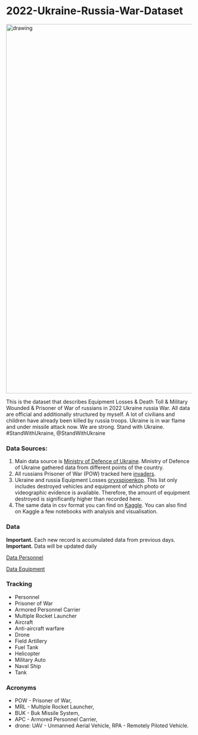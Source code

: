 # 2022-Ukraine-Russia-War-Dataset

<img src="https://github.com/PetroIvaniuk/2022-Ukraine-Russia-War-Dataset/blob/main/images/dataset_2022_war_ukraine_russia.png" alt="drawing" width="1000"/>

This is the dataset that describes Equipment Losses & Death Toll & Military Wounded & Prisoner of War of russians in 2022 Ukraine russia War. 
All data are official and additionally structured by myself. 
A lot of civilians and children have already been killed by russia troops. Ukraine is in war flame and under missile attack now. We are strong. Stand with Ukraine. #StandWithUkraine, @StandWithUkraine

### Data Sources:
1. Main data source is [Ministry of Defence of Ukraine](https://www.mil.gov.ua/en/). Ministry of Defence of Ukraine gathered data from different points of the country.
2. All russians Prisoner of War (POW) tracked here [invaders](https://invaders-rf.com/).
3. Ukraine and russia Equipment Losses [oryxspioenkop](https://www.oryxspioenkop.com/2022/02/attack-on-europe-documenting-equipment.html). This list only includes destroyed vehicles and equipment of which photo or videographic evidence is available. Therefore, the amount of equipment destroyed is significantly higher than recorded here.
4. The same data in csv format you can find on [Kaggle](https://www.kaggle.com/piterfm/2022-ukraine-russian-war). You can also find on Kaggle a few notebooks with analysis and visualisation.

### Data
**Important.** Each new record is accumulated data from previous days.
**Important.** Data will be updated daily

[Data Personnel](https://github.com/PetroIvaniuk/2022-Ukraine-Russia-War-Dataset/blob/main/data/russia_losses_personnel.json)

[Data Equipment](https://github.com/PetroIvaniuk/2022-Ukraine-Russia-War-Dataset/blob/main/data/russia_losses_equipment.json)


### Tracking
- Personnel
- Prisoner of War
- Armored Personnel Carrier
- Multiple Rocket Launcher
- Aircraft               
- Anti-aircraft warfare
- Drone
- Field Artillery
- Fuel Tank
- Helicopter
- Military Auto
- Naval Ship
- Tank

### Acronyms
- POW - Prisoner of War,
- MRL - Multiple Rocket Launcher,
- BUK - Buk Missile System,
- APC  - Armored Personnel Carrier,
- drone: UAV - Unmanned Aerial Vehicle, RPA - Remotely Piloted Vehicle.
